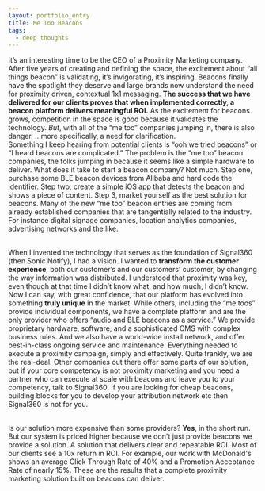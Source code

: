 ```yaml
---
layout: portfolio_entry
title: Me Too Beacons
tags:
  - deep thoughts
---
```


It’s an interesting time to be the CEO of a Proximity Marketing company. After five years of creating and defining the space, the excitement about “all things beacon” is validating, it’s invigorating, it’s inspiring. Beacons finally have the spotlight they deserve and large brands now understand the need for proximity driven, contextual 1x1 messaging. **The success that we have delivered for our clients proves that when implemented correctly, a beacon platform delivers meaningful ROI.** As the excitement for beacons grows, competition in the space is good because it validates the technology. *But*, with all of the “me too” companies jumping in, there is also danger. ...more specifically, a need for clarification.
<br>
Something I keep hearing from potential clients is “ooh we tried beacons” or “I heard beacons are complicated.” The problem is the “me too” beacon companies, the folks jumping in because it seems like a simple hardware to deliver. What does it take to start a beacon company? Not much. Step one, purchase some BLE beacon devices from Alibaba and hard code the identifier. Step two, create a simple iOS app that detects the beacon and shows a piece of content. Step 3, market yourself as the best solution for beacons. Many of the new “me too” beacon entries are coming from already established companies that are tangentially related to the industry. For instance digital signage companies, location analytics companies, advertising networks and the like.
<br>
<br>

When I invented the technology that serves as the foundation of Signal360 (then Sonic Notify), I had a vision. I wanted to **transform the customer experience**, both our customer’s and our customers’ customer, by changing the way information was distributed. I understood that proximity was key, even though at that time I didn’t know what, and how much, I didn’t know. Now I can say, with great confidence, that our platform has evolved into something **truly unique** in the market. While others, including the “me toos” provide individual components, we have a complete platform and are the only provider who offers “audio and BLE beacons as a service.” We provide proprietary hardware, software, and a sophisticated CMS with complex business rules. And we also have a world-wide install network, and offer best-in-class ongoing service and maintenance. Everything needed to execute a proximity campaign, simply and effectively. Quite frankly, we are the real-deal. Other companies out there offer some parts of our solution, but if your core competency is not proximity marketing and you need a partner who can execute at scale with beacons and leave you to your competency, talk to Signal360. If you are looking for cheap beacons, building blocks for you to develop your attribution network etc then Signal360 is not for you.
<br>
<br>

Is our solution more expensive than some providers? **Yes**, in the short run. But our system is priced higher because we don't just provide beacons we provide a solution. A solution that delivers clear and repeatable ROI. Most of our clients see a 10x return in ROI. For example, our work with McDonald's shows an average Click Through Rate of 40% and a Promotion Acceptance Rate of nearly 15%. These are the results that a complete proximity marketing solution built on beacons can deliver.
